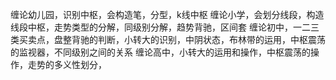 缠论幼儿园，识别中枢，会构造笔，分型，k线中枢
缠论小学，会划分线段，构造线段中枢，走势类型的分解，同级别分解，趋势背驰，区间套
缠论初中，一二三类买卖点，盘整背驰的判断，小转大的识别，中阴状态，布林带的运用，中枢震荡的监视器，不同级别之间的关系
缠论高中，小转大的运用和操作，中枢震荡的操作，走势的多义性划分，
